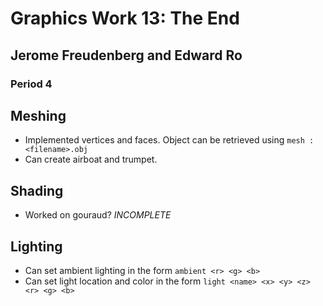 # Graphics Work 13: The End
## Jerome Freudenberg and Edward Ro
### Period 4

## Meshing
- Implemented vertices and faces. Object can be retrieved using ```mesh :<filename>.obj```
- Can create airboat and trumpet.

## Shading
- Worked on gouraud? *INCOMPLETE*

## Lighting
- Can set ambient lighting in the form ```ambient <r> <g> <b>```
- Can set light location and color in the form ```light <name> <x> <y> <z> <r> <g> <b>```
